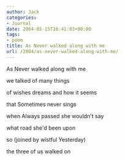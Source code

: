 ```yaml
---
author: Jack
categories:
- Journal
date: 2004-05-15T16:41:03+00:00
tags:
- poem
title: As Never walked along with me
url: /2004/as-never-walked-along-with-me/
---
```


As Never walked along with me
  
we talked of many things
  
of wishes dreams and how it seems
  
that Sometimes never sings

when Always passed she wouldn't say
  
what road she'd been upon
  
so (joined by wistful Yesterday)
  
the three of us walked on